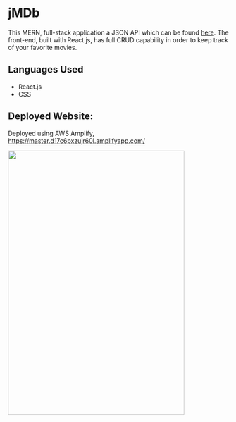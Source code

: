 # jMDb
This MERN, full-stack application a JSON API which can be found <a href="https://github.com/jmripper/Backend-API">here</a>. The front-end, built with React.js, has full CRUD capability in order to keep track of your favorite movies.

## Languages Used
- React.js
- CSS

## Deployed Website:
Deployed using AWS Amplify, https://master.d17c6pxzujr60l.amplifyapp.com/

<img src="/jmdb.png" width="400px" height="600px">
